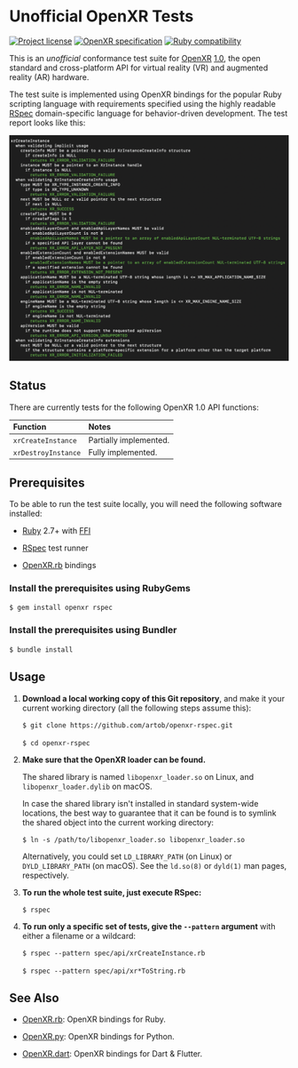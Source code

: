Unofficial OpenXR Tests
=======================

[![Project license](https://img.shields.io/badge/license-Public%20Domain-blue.svg)](https://unlicense.org)
[![OpenXR specification](https://img.shields.io/badge/spec-1.0.8-brightgreen)](https://www.khronos.org/registry/OpenXR/specs/1.0/html/xrspec.html)
[![Ruby compatibility](https://img.shields.io/badge/ruby-2.7%2B-blue)](https://rubygems.org/gems/openxr)

This is an *unofficial* conformance test suite for [OpenXR](https://www.khronos.org/openxr/)
[1.0](https://www.khronos.org/registry/OpenXR/specs/1.0/html/xrspec.html),
the open standard and cross-platform API for virtual reality (VR) and augmented
reality (AR) hardware.

The test suite is implemented using OpenXR bindings for the popular Ruby
scripting language with requirements specified using the highly readable
[RSpec](https://rspec.info) domain-specific language for behavior-driven
development. The test report looks like this:

![Screenshot of xrCreateInstance specs](etc/readme/xrCreateInstance.png)

Status
------

There are currently tests for the following OpenXR 1.0 API functions:

| Function                                 | Notes                             |
| :--------------------------------------- | :-------------------------------- |
| `xrCreateInstance`                       | Partially implemented.            |
| `xrDestroyInstance`                      | Fully implemented.                |

Prerequisites
-------------

To be able to run the test suite locally, you will need the following
software installed:

- [Ruby](https://www.ruby-lang.org/en/) 2.7+
  with [FFI](https://rubygems.org/gems/ffi)

- [RSpec](https://rubygems.org/gems/rspec) test runner

- [OpenXR.rb](https://rubygems.org/gems/openxr) bindings

### Install the prerequisites using RubyGems

    $ gem install openxr rspec

### Install the prerequisites using Bundler

    $ bundle install

Usage
-----

1. **Download a local working copy of this Git repository**, and make it
   your current working directory (all the following steps assume this):

       $ git clone https://github.com/artob/openxr-rspec.git

       $ cd openxr-rspec

2. **Make sure that the OpenXR loader can be found.**

   The shared library is named `libopenxr_loader.so` on Linux, and
   `libopenxr_loader.dylib` on macOS.

   In case the shared library isn't installed in standard system-wide
   locations, the best way to guarantee that it can be found is to symlink
   the shared object into the current working directory:

       $ ln -s /path/to/libopenxr_loader.so libopenxr_loader.so

   Alternatively, you could set `LD_LIBRARY_PATH` (on Linux) or
   `DYLD_LIBRARY_PATH` (on macOS). See the `ld.so(8)` or `dyld(1)` man
   pages, respectively.

3. **To run the whole test suite, just execute RSpec:**

       $ rspec

4. **To run only a specific set of tests, give the `--pattern` argument**
   with either a filename or a wildcard:

       $ rspec --pattern spec/api/xrCreateInstance.rb

       $ rspec --pattern spec/api/xr*ToString.rb

See Also
--------

- [OpenXR.rb](https://github.com/dryruby/openxr.rb):
  OpenXR bindings for Ruby.

- [OpenXR.py](https://github.com/drypy/openxr.py):
  OpenXR bindings for Python.

- [OpenXR.dart](https://github.com/drydart/openxr.dart):
  OpenXR bindings for Dart & Flutter.
